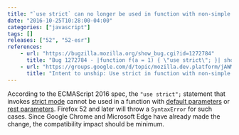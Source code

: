 ```yaml
---
title: "`use strict` can no longer be used in function with non-simple parameters"
date: "2016-10-25T10:28:00-04:00"
categories: ["javascript"]
tags: []
releases: ["52", "52-esr"]
references:
    - url: "https://bugzilla.mozilla.org/show_bug.cgi?id=1272784"
      title: "Bug 1272784 - |function f(a = 1) { \"use strict\"; }| should throw Early Error."
    - url: "https://groups.google.com/d/topic/mozilla.dev.platform/jAWMy-W_AaY/discussion"
      title: "Intent to unship: Use strict in function with non-simple parameters"
---
```

According to the ECMAScript 2016 spec, the `"use strict";` statement that invokes [strict mode](https://developer.mozilla.org/docs/Web/JavaScript/Reference/Strict_mode) cannot be used in a function with [default parameters](https://developer.mozilla.org/docs/Web/JavaScript/Reference/Functions/Default_parameters) or [rest parameters](https://developer.mozilla.org/docs/Web/JavaScript/Reference/Functions/rest_parameters). Firefox 52 and later will throw a `SyntaxError` for such cases. Since Google Chrome and Microsoft Edge have already made the change, the compatibility impact should be minimum.

